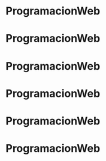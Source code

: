 # ProgramacionWeb
# ProgramacionWeb
# ProgramacionWeb
# ProgramacionWeb
# ProgramacionWeb
# ProgramacionWeb
